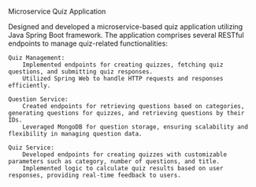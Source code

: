 Microservice Quiz Application

Designed and developed a microservice-based quiz application utilizing Java Spring Boot framework. The application comprises several RESTful endpoints to manage quiz-related functionalities:

    Quiz Management:
        Implemented endpoints for creating quizzes, fetching quiz questions, and submitting quiz responses.
        Utilized Spring Web to handle HTTP requests and responses efficiently.

    Question Service:
        Created endpoints for retrieving questions based on categories, generating questions for quizzes, and retrieving questions by their IDs.
        Leveraged MongoDB for question storage, ensuring scalability and flexibility in managing question data.

    Quiz Service:
        Developed endpoints for creating quizzes with customizable parameters such as category, number of questions, and title.
        Implemented logic to calculate quiz results based on user responses, providing real-time feedback to users.
